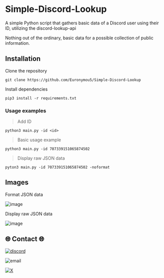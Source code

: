 # Simple-Discord-Lookup
A simple Python script that gathers basic data of a Discord user using their ID, utilizing the discord-lookup-api

Nothing out of the ordinary, basic data for a possible collection of public information.

## Installation

Clone the repository
```
git clone https://github.com/Euronymou5/Simple-Discord-Lookup
```

Install dependencies
```
pip3 install -r requirements.txt
```

### Usage examples

> Add ID

```
python3 main.py -id <id>
```

> Basic usage example

```
python3 main.py -id 707339151065874502
```

> Display raw JSON data

```
pyton3 main.py -id 707339151065874502 -noformat
```

## Images

Format JSON data

![image](https://github.com/user-attachments/assets/fbb4fe01-0a81-4217-950a-57cab99f66a0) 

Display raw JSON data

![image](https://github.com/user-attachments/assets/d267f989-7373-4046-83e6-843cf87a9b36)

## 🌐 Contact 🌐
[![discord](https://img.shields.io/badge/Discord-euronymou5-a?style=plastic&logo=discord&logoColor=white&labelColor=black&color=7289DA)](https://discord.com/users/452720652500205579)

![email](https://img.shields.io/badge/ProtonMail-mr.euron%40proton.me-a?style=plastic&logo=protonmail&logoColor=white&labelColor=black&color=8B89CC)

[![X](https://img.shields.io/twitter/follow/Euronymou51?style=plastic&logo=X&label=%40Euronymou51&labelColor=%23000000&color=%23000000)](https://x.com/Euronymou51)
